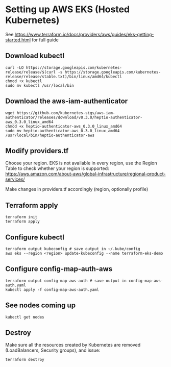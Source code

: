 # Setting up AWS EKS (Hosted Kubernetes)

See https://www.terraform.io/docs/providers/aws/guides/eks-getting-started.html for full guide

## Download kubectl

```
curl -LO https://storage.googleapis.com/kubernetes-release/release/$(curl -s https://storage.googleapis.com/kubernetes-release/release/stable.txt)/bin/linux/amd64/kubectl
chmod +x kubectl
sudo mv kubectl /usr/local/bin
```

## Download the aws-iam-authenticator

```
wget https://github.com/kubernetes-sigs/aws-iam-authenticator/releases/download/v0.3.0/heptio-authenticator-aws_0.3.0_linux_amd64
chmod +x heptio-authenticator-aws_0.3.0_linux_amd64
sudo mv heptio-authenticator-aws_0.3.0_linux_amd64 /usr/local/bin/heptio-authenticator-aws
```

## Modify providers.tf

Choose your region. EKS is not available in every region, use the Region Table to check whether your region is supported: https://aws.amazon.com/about-aws/global-infrastructure/regional-product-services/

Make changes in providers.tf accordingly (region, optionally profile)

## Terraform apply

```
terraform init
terraform apply
```

## Configure kubectl

```
terraform output kubeconfig # save output in ~/.kube/config
aws eks --region <region> update-kubeconfig --name terraform-eks-demo
```

## Configure config-map-auth-aws

```
terraform output config-map-aws-auth # save output in config-map-aws-auth.yaml
kubectl apply -f config-map-aws-auth.yaml
```

## See nodes coming up

```
kubectl get nodes
```

## Destroy

Make sure all the resources created by Kubernetes are removed (LoadBalancers, Security groups), and issue:

```
terraform destroy
```
